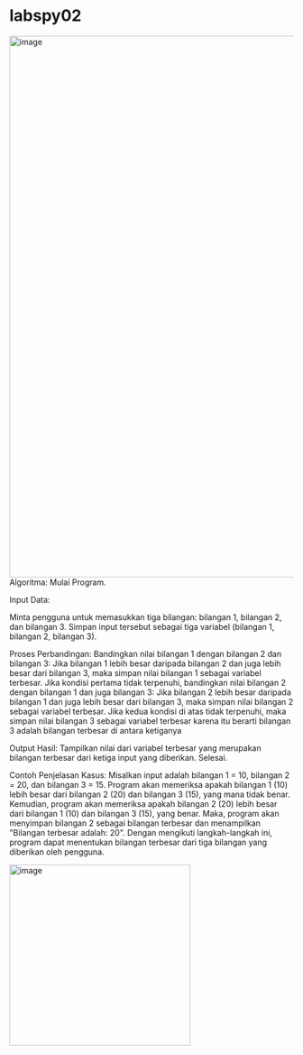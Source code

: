 # labspy02

<img width="960" alt="image" src="https://github.com/user-attachments/assets/9e7921af-dff2-44d8-9d67-8935e656223f">
Algoritma: Mulai Program.

Input Data:

Minta pengguna untuk memasukkan tiga bilangan: bilangan 1, bilangan 2, dan bilangan 3. Simpan input tersebut sebagai tiga variabel (bilangan 1, bilangan 2, bilangan 3).

Proses Perbandingan: Bandingkan nilai bilangan 1 dengan bilangan 2 dan bilangan 3: Jika bilangan 1 lebih besar daripada bilangan 2 dan juga lebih besar dari bilangan 3, maka simpan nilai bilangan 1 sebagai variabel terbesar. Jika kondisi pertama tidak terpenuhi, bandingkan nilai bilangan 2 dengan bilangan 1 dan juga bilangan 3: Jika bilangan 2 lebih besar daripada bilangan 1 dan juga lebih besar dari bilangan 3, maka simpan nilai bilangan 2 sebagai variabel terbesar. Jika kedua kondisi di atas tidak terpenuhi, maka simpan nilai bilangan 3 sebagai variabel terbesar karena itu berarti bilangan 3 adalah bilangan terbesar di antara ketiganya

Output Hasil: Tampilkan nilai dari variabel terbesar yang merupakan bilangan terbesar dari ketiga input yang diberikan. Selesai.

Contoh Penjelasan Kasus: Misalkan input adalah bilangan 1 = 10, bilangan 2 = 20, dan bilangan 3 = 15. Program akan memeriksa apakah bilangan 1 (10) lebih besar dari bilangan 2 (20) dan bilangan 3 (15), yang mana tidak benar. Kemudian, program akan memeriksa apakah bilangan 2 (20) lebih besar dari bilangan 1 (10) dan bilangan 3 (15), yang benar. Maka, program akan menyimpan bilangan 2 sebagai bilangan terbesar dan menampilkan "Bilangan terbesar adalah: 20". Dengan mengikuti langkah-langkah ini, program dapat menentukan bilangan terbesar dari tiga bilangan yang diberikan oleh pengguna.

<img width="321" alt="image" src="https://github.com/user-attachments/assets/8cdd25aa-89f6-4df2-93eb-a1b144829981">
